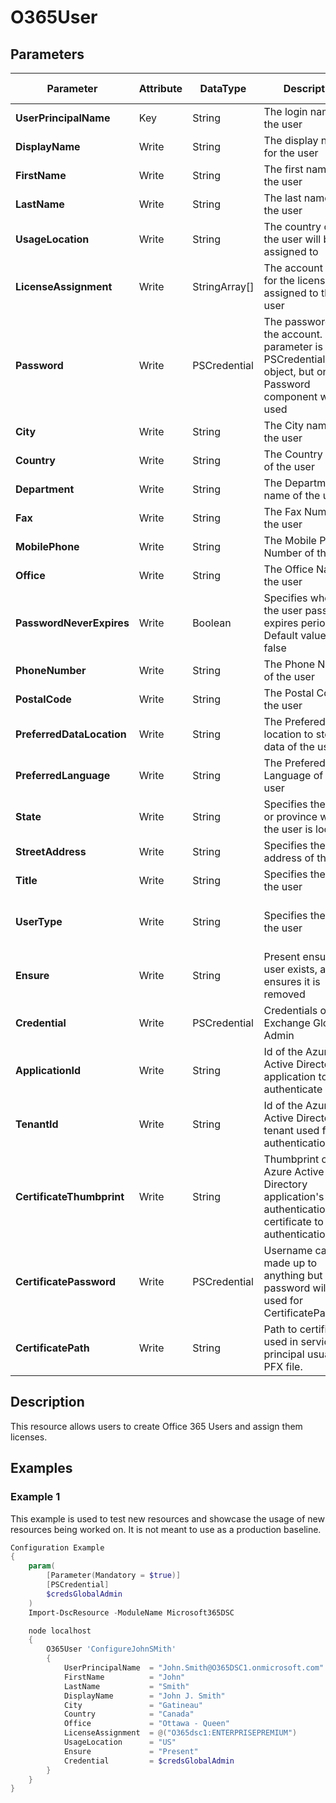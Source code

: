 ﻿# O365User

## Parameters

| Parameter | Attribute | DataType | Description | Allowed Values |
| --- | --- | --- | --- | --- |
| **UserPrincipalName** | Key | String | The login name of the user ||
| **DisplayName** | Write | String | The display name for the user ||
| **FirstName** | Write | String | The first name of the user ||
| **LastName** | Write | String | The last name of the user ||
| **UsageLocation** | Write | String | The country code the user will be assigned to ||
| **LicenseAssignment** | Write | StringArray[] | The account SKU Id for the license to be assigned to the user ||
| **Password** | Write | PSCredential | The password for the account. The parameter is a PSCredential object, but only the Password component will be used ||
| **City** | Write | String | The City name of the user ||
| **Country** | Write | String | The Country name of the user ||
| **Department** | Write | String | The Department name of the user ||
| **Fax** | Write | String | The Fax Number of the user ||
| **MobilePhone** | Write | String | The Mobile Phone Number of the user ||
| **Office** | Write | String | The Office Name of the user ||
| **PasswordNeverExpires** | Write | Boolean | Specifies whether the user password expires periodically. Default value is false ||
| **PhoneNumber** | Write | String | The Phone Number of the user ||
| **PostalCode** | Write | String | The Postal Code of the user ||
| **PreferredDataLocation** | Write | String | The Prefered location to store data of the user ||
| **PreferredLanguage** | Write | String | The Prefered Language of the user ||
| **State** | Write | String | Specifies the state or province where the user is located ||
| **StreetAddress** | Write | String | Specifies the street address of the user ||
| **Title** | Write | String | Specifies the title of the user ||
| **UserType** | Write | String | Specifies the title of the user |Guest, Member, Other, Viral|
| **Ensure** | Write | String | Present ensures the user exists, absent ensures it is removed |Present, Absent|
| **Credential** | Write | PSCredential | Credentials of the Exchange Global Admin ||
| **ApplicationId** | Write | String | Id of the Azure Active Directory application to authenticate with. ||
| **TenantId** | Write | String | Id of the Azure Active Directory tenant used for authentication. ||
| **CertificateThumbprint** | Write | String | Thumbprint of the Azure Active Directory application's authentication certificate to use for authentication. ||
| **CertificatePassword** | Write | PSCredential | Username can be made up to anything but password will be used for CertificatePassword ||
| **CertificatePath** | Write | String | Path to certificate used in service principal usually a PFX file. ||

## Description

This resource allows users to create Office 365 Users and assign them licenses.

## Examples

### Example 1

This example is used to test new resources and showcase the usage of new resources being worked on.
It is not meant to use as a production baseline.

```powershell
Configuration Example
{
    param(
        [Parameter(Mandatory = $true)]
        [PSCredential]
        $credsGlobalAdmin
    )
    Import-DscResource -ModuleName Microsoft365DSC

    node localhost
    {
        O365User 'ConfigureJohnSMith'
        {
            UserPrincipalName  = "John.Smith@O365DSC1.onmicrosoft.com"
            FirstName          = "John"
            LastName           = "Smith"
            DisplayName        = "John J. Smith"
            City               = "Gatineau"
            Country            = "Canada"
            Office             = "Ottawa - Queen"
            LicenseAssignment  = @("O365dsc1:ENTERPRISEPREMIUM")
            UsageLocation      = "US"
            Ensure             = "Present"
            Credential         = $credsGlobalAdmin
        }
    }
}
```

